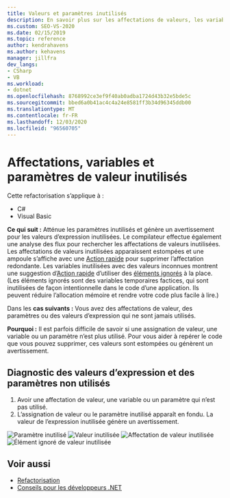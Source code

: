 ```yaml
---
title: Valeurs et paramètres inutilisés
description: En savoir plus sur les affectations de valeurs, les variables et les paramètres inutilisés et leur mode d’affichage dans l’éditeur de code dans Visual Studio.
ms.custom: SEO-VS-2020
ms.date: 02/15/2019
ms.topic: reference
author: kendrahavens
ms.author: kehavens
manager: jillfra
dev_langs:
- CSharp
- VB
ms.workload:
- dotnet
ms.openlocfilehash: 8768992ce3ef9f40ab0adba1724d43b32e5bde5c
ms.sourcegitcommit: bbed6a0b41ac4c4a24e8581ff3b34d96345ddb00
ms.translationtype: MT
ms.contentlocale: fr-FR
ms.lasthandoff: 12/03/2020
ms.locfileid: "96560705"
---
```

# <a name="unused-value-assignments-variables-and-parameters"></a>Affectations, variables et paramètres de valeur inutilisés

Cette refactorisation s’applique à :

- C#
- Visual Basic

**Ce qui suit :** Atténue les paramètres inutilisés et génère un avertissement pour les valeurs d’expression inutilisées. Le compilateur effectue également une analyse des flux pour rechercher les affectations de valeurs inutilisées. Les affectations de valeurs inutilisées apparaissent estompées et une ampoule s’affiche avec une [Action rapide](../quick-actions.md) pour supprimer l’affectation redondante. Les variables inutilisées avec des valeurs inconnues montrent une suggestion d’[Action rapide](../quick-actions.md) d’utiliser des [éléments ignorés](/dotnet/csharp/discards) à la place. (Les éléments ignorés sont des variables temporaires factices, qui sont inutilisées de façon intentionnelle dans le code d’une application. Ils peuvent réduire l’allocation mémoire et rendre votre code plus facile à lire.)

Dans les **cas suivants :** Vous avez des affectations de valeur, des paramètres ou des valeurs d’expression qui ne sont jamais utilisés.

**Pourquoi :** Il est parfois difficile de savoir si une assignation de valeur, une variable ou un paramètre n’est plus utilisé. Pour vous aider à repérer le code que vous pouvez supprimer, ces valeurs sont estompées ou génèrent un avertissement.

## <a name="unused-expression-values-and-parameters-diagnostic"></a>Diagnostic des valeurs d’expression et des paramètres non utilisés

1. Avoir une affectation de valeur, une variable ou un paramètre qui n’est pas utilisé.
2. L’assignation de valeur ou le paramètre inutilisé apparaît en fondu. La valeur de l’expression inutilisée génère un avertissement.

  ![Paramètre inutilisé](media/unused-parameter.png)
  ![Valeur inutilisée](media/unused-value.png)
  ![Affectation de valeur inutilisée](media/unused-value-assignment.png)
  ![Élément ignoré de valeur inutilisée](media/unused-value-discard.png)

## <a name="see-also"></a>Voir aussi

- [Refactorisation](../refactoring-in-visual-studio.md)
- [Conseils pour les développeurs .NET](../csharp-developer-productivity.md)
